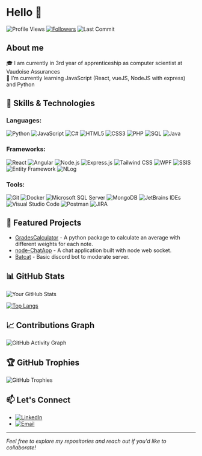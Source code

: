 # Hello 👋
![Profile Views](https://komarev.com/ghpvc/?username=BERTHETquentin&color=brightgreen)
[![Followers](https://img.shields.io/github/followers/BERTHETquentin?style=social)](https://github.com/BERTHETquentin?tab=followers)
![Last Commit](https://img.shields.io/github/last-commit/BERTHETquentin/BERTHETquentin?style=flat)


## About me  
🎓 I am currently in 3rd year of apprenticeship as computer scientist at Vaudoise Assurances  
🌱 I’m currently learning JavaScript (React, vueJS, NodeJS with express) and Python

## 🚀 Skills & Technologies

### Languages:
![Python](https://img.shields.io/badge/Python-3776AB?style=for-the-badge&logo=python&logoColor=white)
![JavaScript](https://img.shields.io/badge/JavaScript-F7DF1E?style=for-the-badge&logo=javascript&logoColor=black)
![C#](https://img.shields.io/badge/C%23-239120?style=for-the-badge&logo=c-sharp&logoColor=white)
![HTML5](https://img.shields.io/badge/HTML5-E34F26?style=for-the-badge&logo=html5&logoColor=white)
![CSS3](https://img.shields.io/badge/CSS3-1572B6?style=for-the-badge&logo=css3&logoColor=white)
![PHP](https://img.shields.io/badge/PHP-777BB4?style=for-the-badge&logo=php&logoColor=white)
![SQL](https://img.shields.io/badge/SQL-4479A1?style=for-the-badge&logo=mysql&logoColor=white)
![Java](https://img.shields.io/badge/Java-007396?style=for-the-badge&logo=java&logoColor=white)

### Frameworks:
![React](https://img.shields.io/badge/React-61DAFB?style=for-the-badge&logo=react&logoColor=black)
![Angular](https://img.shields.io/badge/Angular-DD0031?style=for-the-badge&logo=angular&logoColor=white)
![Node.js](https://img.shields.io/badge/Node.js-339933?style=for-the-badge&logo=node.js&logoColor=white)
![Express.js](https://img.shields.io/badge/Express.js-000000?style=for-the-badge&logo=express&logoColor=white)
![Tailwind CSS](https://img.shields.io/badge/Tailwind%20CSS-38B2AC?style=for-the-badge&logo=tailwind-css&logoColor=white)
![WPF](https://img.shields.io/badge/WPF-68217A?style=for-the-badge&logo=.net&logoColor=white)
![SSIS](https://img.shields.io/badge/SSIS-3C3C3C?style=for-the-badge&logo=microsoft&logoColor=white)
![Entity Framework](https://img.shields.io/badge/Entity%20Framework-4CAF50?style=for-the-badge&logo=dotnet&logoColor=white)
![NLog](https://img.shields.io/badge/NLog-FF6600?style=for-the-badge&logo=nlog&logoColor=white)

### Tools:
![Git](https://img.shields.io/badge/Git-F05032?style=for-the-badge&logo=git&logoColor=white)
![Docker](https://img.shields.io/badge/Docker-2496ED?style=for-the-badge&logo=docker&logoColor=white)
![Microsoft SQL Server](https://img.shields.io/badge/Microsoft%20SQL%20Server-CC2927?style=for-the-badge&logo=microsoft%20sql%20server&logoColor=white)
![MongoDB](https://img.shields.io/badge/MongoDB-47A248?style=for-the-badge&logo=mongodb&logoColor=white)
![JetBrains IDEs](https://img.shields.io/badge/JetBrains_IDEs-000000?style=for-the-badge&logo=jetbrains&logoColor=white)
![Visual Studio Code](https://img.shields.io/badge/VS%20Code-007ACC?style=for-the-badge&logo=visual-studio-code&logoColor=white)
![Postman](https://img.shields.io/badge/Postman-FF6C37?style=for-the-badge&logo=postman&logoColor=white)
![JIRA](https://img.shields.io/badge/JIRA-0052CC?style=for-the-badge&logo=jira&logoColor=white)


## 🌟 Featured Projects
- [GradesCalculator](https://github.com/BerthetQuentin/GradesCalculator) - A python package to calculate an average with different weights for each note.
- [node-ChatApp](https://github.com/BerthetQuentin/node_chatApp) - A chat application built with node web socket.
- [Batcat](https://github.com/BerthetQuentin/batcat) - Basic discord bot to moderate server.

## 📊 GitHub Stats

![Your GitHub Stats](https://github-readme-stats.vercel.app/api?username=BERTHETquentin&show_icons=true&theme=radical)

[![Top Langs](https://github-readme-stats.vercel.app/api/top-langs/?username=BERTHETquentin&layout=compact&theme=radical)](https://github.com/anuraghazra/github-readme-stats)

## 📈 Contributions Graph
![GitHub Activity Graph](https://github-readme-activity-graph.vercel.app/graph?username=BERTHETquentin&theme=rogue)

## 🏆 GitHub Trophies
![GitHub Trophies](https://github-profile-trophy.vercel.app/?username=BERTHETquentin&theme=onedark)

## 📫 Let's Connect
- [![LinkedIn](https://img.shields.io/badge/LinkedIn-Profile-blue)](https://www.linkedin.com/in/quentin-berthet/)
- [![Email](https://img.shields.io/badge/Email-quentin@berthet.ch-red)](mailto:quentin@berthet.ch)

---

*Feel free to explore my repositories and reach out if you'd like to collaborate!*

